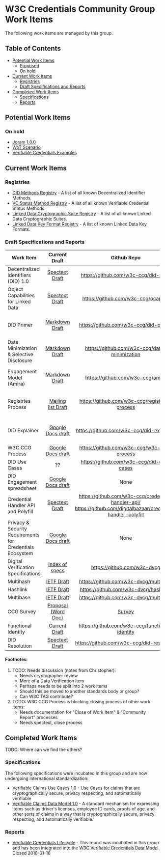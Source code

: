# W3C Credentials Community Group Work Items

The following work items are managed by this group.

## Table of Contents

- [Potential Work Items](#potential-work-items)
  + [Proposed](#proposed)
  + [On hold](#on-hold)
- [Current Work Items](#current-work-items)
  + [Registries](#registries)
  + [Draft Specifications and Reports](#draft-specifications-and-reports)
- [Completed Work Items](#completed-work-items)
  + [Specifications](#specifications)
  + [Reports](#reports)

## Potential Work Items

### On hold
- [Joram 1.0.0](http://bit.ly/joram100)
- [WoT Scenario](https://github.com/WebOfTrustInfo/rebooting-the-web-of-trust-fall2017/blob/master/topics-and-advance-readings/RWOT-User-Story.md)
- [Verifiable Credentials Examples](https://github.com/w3c-ccg/vc-examples)

## Current Work Items 

### Registries

- [DID Methods Registry](https://w3c-ccg.github.io/did-method-registry) - A list of all known Decentralized Identifier Methods.
- [VC Status Method Registry](https://w3c-ccg.github.io/vc-status-registry) - A list of all known Verifiable Credential Status Methods.
- [Linked Data Cryptographic Suite Registry](https://w3c-ccg.github.io/ld-cryptosuite-registry/) - A list of all known Linked Data Cryptographic Suites.
- [Linked Data Key Format Registry](https://htmlpreview.github.io/?https://github.com/w3c-ccg/did-spec/blob/4eafb19e5c66b9d54e31d88460b89bdc00a07d80/ld-keys.html) - A list of known Linked Data Key Formats.

### Draft Specifications and Reports

| Work Item | Current Draft | Github Repo | Status | 
| --------- |:-------------:|:-----:|-----:|
| Decentralized Identifiers (DID) 1.0 | [Spectext Draft](https://w3c-ccg.github.io/did-spec/) | https://github.com/w3c-ccg/did-spec | Iterating | 
| Object Capabilities for Linked Data | [Spectext Draft](https://w3c-ccg.github.io/ocap-ld/) | https://github.com/w3c-ccg/ocap-ld | Iterating |
| DID Primer | [Markdown Draft](https://w3c-ccg.github.io/did-primer/) | https://github.com/w3c-ccg/did-primer | Needs spectext, close process |
| Data Minimization & Selective Disclosure | [Markdown Draft](https://github.com/w3c-ccg/data-minimization) | https://github.com/w3c-ccg/data-minimization | (1) |
| Engagement Model (Amira) | [Markdown Draft](https://github.com/WebOfTrustInfo/rwot5-boston/blob/master/final-documents/amira.md) | https://github.com/w3c-ccg/amira | Needs spectext, close process |
| Registries Process | [Mailing list Draft](https://lists.w3.org/Archives/Public/public-credentials/2017Dec/0020.html) | https://github.com/w3c-ccg/registries-process | Needs spectext, close process |
| DID Explainer | [Google Docs draft](https://docs.google.com/document/d/1JIWWs8YTWP83Hao5UXyrgpddYu9F0v8lGDUo0Usor10/edit) | https://github.com/w3c-ccg/did-explainer | Needs spectext, close process |
| W3C CCG Process | [Google Docs draft](https://docs.google.com/document/d/1vj811aUbs8GwZUNo-LIFBHafsz4rZTSnRtPv7RQaqNc/edit#) | https://github.com/w3c-ccg/w3c-ccg-process | BLOCKING OTHERS(2) |
| DID Use Cases | ?? | https://github.com/w3c-ccg/did-use-cases | UNKNOWN |
| DID Engagement spreadsheet | [Google Docs draft](https://docs.google.com/spreadsheets/d/1ZDHH1p4EBjxVqQJyO07gWOowhrsW2hrkRH2kgNzt0y0/edit#gid=1477995692) | None | UNKNOWN |
| Credential Handler API and Polyfill | [Spectext Draft](https://w3c-ccg.github.io/credential-handler-api/) | https://github.com/w3c-ccg/credential-handler-api/ https://github.com/digitalbazaar/credential-handler-polyfill | Iterating |
| Privacy & Security Requirements for Credentials Ecosystem | [Google Docs draft](https://goo.gl/ZeyJUS) | None | UNKNOWN | 
| Digital Verification Specifications | [Index of specs](https://w3c-dvcg.github.io/) | https://github.com/w3c-dvcg | Iterating |
| Multihash | [IETF Draft](https://w3c-dvcg.github.io/multihash/index.xml) | https://github.com/w3c-dvcg/multihash | Iterating |
| Hashlink | [IETF Draft](https://w3c-dvcg.github.io/hashlink/) | https://github.com/w3c-dvcg/hashlink/ | Iterating |
| Multibase | [IETF Draft](https://w3c-dvcg.github.io/multibase/) | https://github.com/w3c-dvcg/multibase | Iterating |
| CCG Survey | [Proposal (Word Doc)](https://docs.google.com/document/u/1/d/1wVkLrS2TPHccN2AS8l9c5MgDYrMi_LT36ked8LvwCu0/edit?usp=drive_web&ouid=108422758870788690052) | [Survey](https://www.surveymonkey.com/r/Preview/?sm=SEwqEo2bx_2Ba534ZpEfYqE9GXlpRXB0nl_2FvrBz3ls5FZFqs25nqzQJ3KFJY1BOejN) | Iterating |
| Functional Identity | [Current Draft](https://github.com/WebOfTrustInfo/rwot6-santabarbara/blob/master/topics-and-advance-readings/functional-identity-primer.md) | https://github.com/w3c-ccg/functional-identity | Iterating |
| DID Resolution | [Spectext Draft](https://w3c-ccg.github.io/did-resolution/) | https://github.com/w3c-ccg/did-resolution | Iterating |


#### Footnotes:

1. TODO: Needs discussion (notes from Christopher):
    - Needs cryptographer review
    - More of a Data Verification item
    - Perhaps needs to be split into 2 work items
    - Should this be moved to another standards body or group?
    - Can W3C TAG contribute?
2. TODO: W3C CCG Process is blocking closing process of other work items:
   - Needs documentation for "Close of Work Item" & "Community Report" processes
   - Needs spectext, close process

## Completed Work Items 

TODO: Where can we find the others?

### Specifications

The following specifications were incubated in this group and are now undergoing international standardization:

- [Verifiable Claims Use Cases 1.0](https://w3c.github.io/vc-use-cases/) - Use Cases for claims that are cryptographically secure, privacy respecting, and automatically verifiable
- [Verifiable Claims Data Model 1.0](https://w3c.github.io/vc-data-model/) - A standard mechanism for expressing items such as driver's licenses, employee ID cards, proofs of age, and other sorts of claims in a way that is cryptographically secure, privacy respecting, and automatically verifiable.

### Reports

- [Verifiable Credentials Lifecycle](https://goo.gl/pBKL08) - This report was incubated in this group and has been integrated into the [W3C Verifiable Credentials Data Model](https://w3c.github.io/vc-data-model/). Closed 2018-01-16


